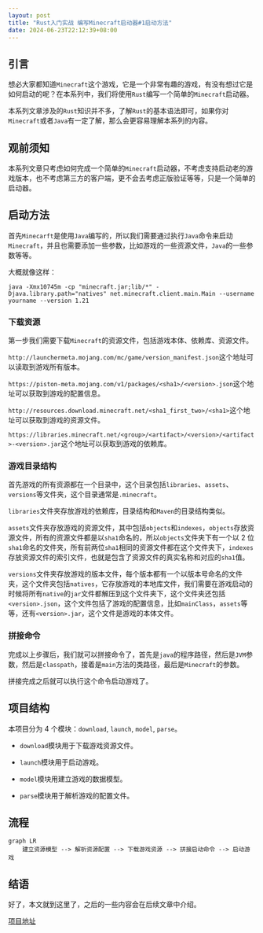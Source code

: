 ```yaml
---
layout: post
title: "Rust入门实战 编写Minecraft启动器#1启动方法"
date: 2024-06-23T22:12:39+08:00
---
```


## 引言

想必大家都知道`Minecraft`这个游戏，它是一个非常有趣的游戏，有没有想过它是如何启动的呢？在本系列中，我们将使用`Rust`编写一个简单的`Minecraft`启动器。

本系列文章涉及的`Rust`知识并不多，了解`Rust`的基本语法即可，如果你对`Minecraft`或者`Java`有一定了解，那么会更容易理解本系列的内容。

## 观前须知

本系列文章只考虑如何完成一个简单的`Minecraft`启动器，不考虑支持启动老的游戏版本，也不考虑第三方的客户端，更不会去考虑正版验证等等，只是一个简单的启动器。

## 启动方法

首先`Minecarft`是使用`Java`编写的，所以我们需要通过执行`Java`命令来启动`Minecraft`，并且也需要添加一些参数，比如游戏的一些资源文件，`Java`的一些参数等等。

大概就像这样：

```shell
java -Xmx10745m -cp "minecraft.jar;lib/*" -Djava.library.path="natives" net.minecraft.client.main.Main --username yourname --version 1.21
```

### 下载资源

第一步我们需要下载`Minecraft`的资源文件，包括游戏本体、依赖库、资源文件。

`http://launchermeta.mojang.com/mc/game/version_manifest.json`这个地址可以读取到游戏所有版本。

`https://piston-meta.mojang.com/v1/packages/<sha1>/<version>.json`这个地址可以获取到游戏的配置信息。

`http://resources.download.minecraft.net/<sha1_first_two>/<sha1>`这个地址可以获取到游戏的资源文件。

`https://libraries.minecraft.net/<group>/<artifact>/<version>/<artifact>-<version>.jar`这个地址可以获取到游戏的依赖库。

### 游戏目录结构

首先游戏的所有资源都在一个目录中，这个目录包括`libraries`、`assets`、`versions`等文件夹，这个目录通常是`.minecraft`。

`libraries`文件夹存放游戏的依赖库，目录结构和`Maven`的目录结构类似。

`assets`文件夹存放游戏的资源文件，其中包括`objects`和`indexes`，`objects`存放资源文件，所有的资源文件都是以`sha1`命名的，所以`objects`文件夹下有一个以 2 位`sha1`命名的文件夹，所有前两位`sha1`相同的资源文件都在这个文件夹下，`indexes`存放资源文件的索引文件，也就是包含了资源文件的真实名称和对应的`sha1`值。

`versions`文件夹存放游戏的版本文件，每个版本都有一个以版本号命名的文件夹，这个文件夹包括`natives`，它存放游戏的本地库文件，我们需要在游戏启动的时候将所有`native`的`jar`文件都解压到这个文件夹下，这个文件夹还包括`<version>.json`，这个文件包括了游戏的配置信息，比如`mainClass`，`assets`等等，还有`<version>.jar`，这个文件是游戏的本体文件。

### 拼接命令

完成以上步骤后，我们就可以拼接命令了，首先是`java`的程序路径，然后是`JVM`参数，然后是`classpath`，接着是`main`方法的类路径，最后是`Minecraft`的参数。

拼接完成之后就可以执行这个命令启动游戏了。

## 项目结构

本项目分为 4 个模块：`download`, `launch`, `model`, `parse`。

- `download`模块用于下载游戏资源文件。

- `launch`模块用于启动游戏。

- `model`模块用建立游戏的数据模型。

- `parse`模块用于解析游戏的配置文件。

## 流程

```mermaid
graph LR
    建立资源模型 --> 解析资源配置 --> 下载游戏资源 --> 拼接启动命令 --> 启动游戏
```

## 结语

好了，本文就到这里了，之后的一些内容会在后续文章中介绍。

[项目地址](https://github.com/Enaium/teaching-rust-minecraft-client-launch)
